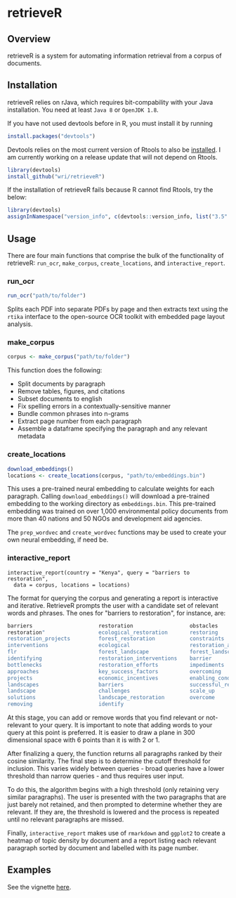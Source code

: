 # retrieveR

## Overview

retrieveR is a system for automating information retrieval from a corpus of documents. 

## Installation

retrieveR relies on rJava, which requires bit-compability with your Java installation. You need at least `Java 8` or `OpenJDK 1.8`.

If you have not used devtools before in R, you must install it by running

```r
install.packages("devtools")
```

Devtools relies on the most current version of Rtools to also be [installed](https://cran.r-project.org/bin/windows/Rtools/). I am currently working on a release update that will not depend on Rtools. 

```r
library(devtools)
install_github("wri/retrieveR")
```

If the installation of retrieveR fails because R cannot find Rtools, try the below:

```r
library(devtools)
assignInNamespace("version_info", c(devtools::version_info, list("3.5" = list(version_min = "3.3.0", version_max = "99.99.99", path = "bin"))), "devtools")
```


## Usage

There are four main functions that comprise the bulk of the functionality of retrieveR: `run_ocr`, `make_corpus`, `create_locations`, and `interactive_report`. 

### run_ocr

```r
run_ocr("path/to/folder")
```

Splits each PDF into separate PDFs by page and then extracts text using the `rtika` interface to the open-source OCR toolkit with embedded page layout analysis.

### make_corpus

```r
corpus <- make_corpus("path/to/folder")
```

This function does the following:
 
+ Split documents by paragraph
+ Remove tables, figures, and citations
+ Subset documents to english
+ Fix spelling errors in a contextually-sensitive manner
+ Bundle common phrases into n-grams
+ Extract page number from each paragraph
+ Assemble a dataframe specifying the paragraph and any relevant metadata

### create_locations

```r
download_embeddings()
locations <- create_locations(corpus, "path/to/embeddings.bin")
```

This uses a pre-trained neural embedding to calculate weights for each paragraph. Calling `download_embeddings()` will download a pre-trained embedding to the working directory as `embeddings.bin`. This pre-trained embedding was trained on over 1,000 environmental policy documents from more than 40 nations and 50 NGOs and development aid agencies. 

The `prep_wordvec` and `create_wordvec` functions may be used to create your own neural embedding, if need be.

### interactive_report

```
interactive_report(country = "Kenya", query = "barriers to restoration",
  data = corpus, locations = locations)
```

The format for querying the corpus and generating a report is interactive and iterative. RetrieveR prompts the user with a candidate set of relevant words and phrases. The ones for "barriers to restoration", for instance, are:

```r
barriers                     restoration                  obstacles                            
restoration"                 ecological_restoration       restoring                          
restoration_projects         forest_restoration           constraints                        
interventions                ecological                   restoration_activities                  
flr                          forest_landscape             forest_landscape_restoration       
identifying                  restoration_interventions    barrier                        
bottlenecks                  restoration_efforts          impediments                      
approaches                   key_success_factors          overcoming                 
projects                     economic_incentives          enabling_conditions              
landscapes                   barriers                     successful_restoration            
landscape                    challenges                   scale_up                     
solutions                    landscape_restoration        overcome                            
removing                     identify                    
```

At this stage, you can add or remove words that you find relevant or not-relevant to your query. It is important to note that adding words to your query at this point is preferred. It is easier to draw a plane in 300 dimensional space with 6 points than it is with 2 or 1.

After finalizing a query, the function returns all paragraphs ranked by their cosine similarity. The final step is to determine the cutoff threshold for inclusion. This varies widely between queries - broad queries have a lower threshold than narrow queries - and thus requires user input. 

To do this, the algorithm begins with a high threshold (only retaining very similar paragraphs). The user is presented with the two paragraphs that are just barely not retained, and then prompted to determine whether they are relevant. If they are, the threshold is lowered and the process is repeated until no relevant paragraphs are missed.

Finally, `interactive_report` makes use of `rmarkdown` and `ggplot2` to create a heatmap of topic density by document and a report listing each relevant paragraph sorted by document and labelled with its page number. 

## Examples

See the vignette [here](https://github.com/wri/retrieveR/blob/master/vignettes/example.md).
